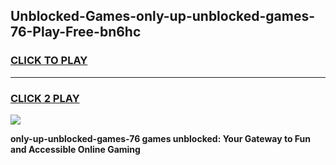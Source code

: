 
## Unblocked-Games-only-up-unblocked-games-76-Play-Free-bn6hc
<h3>
<a href="https://premium76.site?title=only-up-unblocked-games-76&ref=10A">CLICK TO PLAY</a></h3>
<hr>

<h3>
<a href="https://premium76.site?title=only-up-unblocked-games-76&ref=10A">CLICK 2 PLAY</a>
  
</h3>

<a href="https://premium76.site?title=only-up-unblocked-games-76&ref=10A"><img src="https://clearcache.store/games.png"></a>


**only-up-unblocked-games-76 games unblocked: Your Gateway to Fun and Accessible Online Gaming**
